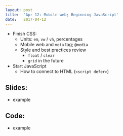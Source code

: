 ```yaml
---
layout: post
title:  'Apr 12: Mobile web; Beginning JavaScript'
date:   2017-04-12
---
```


- Finish CSS:
  - Units: `em`, `vw` / `vh`, percentages
  - Mobile web and `meta` tag; `@media`
  - Style and best practices review
    - `float` / `clear`
    - `grid` in the future
- Start JavaScript
  - How to connect to HTML (`<script defer>`)

<!--more-->

## Slides:
- example

## Code:
- example
